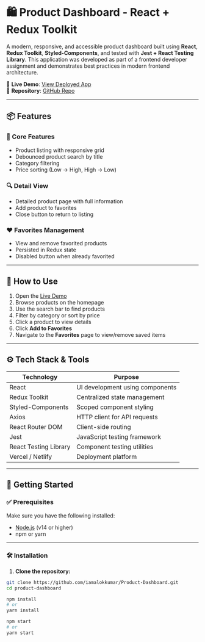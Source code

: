 # 🛍️ Product Dashboard - React + Redux Toolkit

A modern, responsive, and accessible product dashboard built using **React**, **Redux Toolkit**, **Styled-Components**, and tested with **Jest + React Testing Library**. This application was developed as part of a frontend developer assignment and demonstrates best practices in modern frontend architecture.

🔗 **Live Demo**: [View Deployed App](https://product-dashboard-5lg2.onrender.com)  
📁 **Repository**: [GitHub Repo](https://github.com/iamalokkumar/Product-Dashboard.git)

---

## 📦 Features

### 🧾 Core Features
- Product listing with responsive grid
- Debounced product search by title
- Category filtering
- Price sorting (Low → High, High → Low)

### 🔍 Detail View
- Detailed product page with full information
- Add product to favorites
- Close button to return to listing

### ❤️ Favorites Management
- View and remove favorited products
- Persisted in Redux state
- Disabled button when already favorited

---

## 🧭 How to Use

1. Open the [Live Demo](https://product-dashboard-5lg2.onrender.com)
2. Browse products on the homepage
3. Use the search bar to find products
4. Filter by category or sort by price
5. Click a product to view details
6. Click **Add to Favorites**
7. Navigate to the **Favorites** page to view/remove saved items

---

## ⚙️ Tech Stack & Tools

| Technology              | Purpose                          |
|-------------------------|----------------------------------|
| React                   | UI development using components  |
| Redux Toolkit           | Centralized state management     |
| Styled-Components       | Scoped component styling         |
| Axios                   | HTTP client for API requests     |
| React Router DOM        | Client-side routing              |
| Jest                    | JavaScript testing framework     |
| React Testing Library   | Component testing utilities      |
| Vercel / Netlify        | Deployment platform              |

---

## 🚀 Getting Started

### ✅ Prerequisites

Make sure you have the following installed:

- [Node.js](https://nodejs.org/) (v14 or higher)
- npm or yarn

---

### 🛠️ Installation

1. **Clone the repository:**

```bash
git clone https://github.com/iamalokkumar/Product-Dashboard.git
cd product-dashboard

npm install
# or
yarn install

npm start
# or
yarn start

